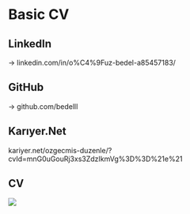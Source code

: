 # Basic CV
## LinkedIn
-> linkedin.com/in/o%C4%9Fuz-bedel-a85457183/
## GitHub
-> github.com/bedelll
## Karıyer.Net
kariyer.net/ozgecmis-duzenle/?cvId=mnG0uGouRj3xs3ZdzIkmVg%3D%3D%21e%21
## CV
![](https://i.hizliresim.com/q8e1tku.jpg)

